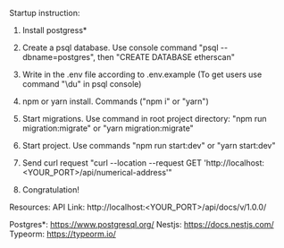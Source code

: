 Startup instruction:

1. Install postgress\*

2. Create a psql database. Use console command
   "psql --dbname=postgres",
   then "CREATE DATABASE etherscan"

3. Write in the .env file according to .env.example
   (To get users use command "\du" in psql console)

4. npm or yarn install. Commands ("npm i" or "yarn")

5. Start migrations. Use command in root project directory:
   "npm run migration:migrate" or "yarn migration:migrate"

6. Start project. Use commands "npm run start:dev" or "yarn start:dev"

7. Send curl request "curl --location --request GET 'http://localhost:<YOUR_PORT>/api/numerical-address'"

8. Congratulation!

Resources:
API Link: http://localhost:<YOUR_PORT>/api/docs/v/1.0.0/

Postgres\*: https://www.postgresql.org/
Nestjs: https://docs.nestjs.com/
Typeorm: https://typeorm.io/
